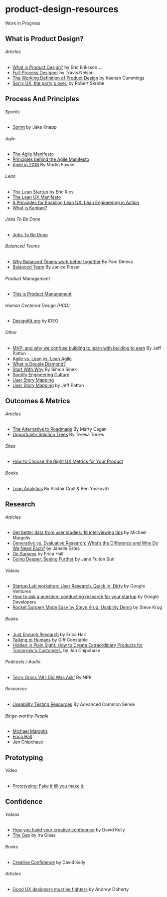 # product-design-resources
Work in Progress

<!-- ************************  P R O D U C T  D E S I G N  ************************ -->

<h2>What is Product Design?</h2>
    
   <h6>Articles</h6>
      <ul>
        <li><a href="https://medium.com/@ericeriksson/what-is-product-design-9709572cb3ff">What is Product Design?</a> by Eric Eriksson <span style="font-size:4px;">Video</span></li> 
        <li><a href="http://www.travandlos.com/26">Full-Process Designer</a> by Travis Nelson</li>
        <li><a href="http://blog.keenancummings.com/post/52223385681/a-working-definition-of-product-design">The Working Definition of Product Design</a> by Keenan Cummings</li>
        <li><a href="<li><a href="https://medium.com/@ericeriksson/what-is-product-design-9709572cb3ff">Sorry UX, the party's over.</a> by Robert Skrobe</li>
      </ul>

<!-- ************************  P R O C E S S  &&  P R I N C I P L E S  ************************ -->

<h2>Process And Principles</h2>
  
  <h6>Sprints</h6>
    <ul>
      <li><a href="http://www.gv.com/sprint/">Sprint</a> by Jake Knapp</li>
    </ul>
    
  <h6>Agile</h6>
    <ul>
      <li><a href="http://agilemanifesto.org/">The Agile Manifesto</a></li>
      <li><a href="http://agilemanifesto.org/principles.html">Principles behind the Agile Manifesto</a></li>
      <li><a href="https://www.infoq.com/presentations/agile-2018">Agile in 2018</a> By Martin Fowler </li>
    </ul>
  
  <h6>Lean</h6>
    <ul>
      <li><a href="http://theleanstartup.com/">The Lean Startup</a> by Eric Ries</li>
      <li><a href="https://datavizblog.com/2014/04/25/the-lean-ux-manifesto-principle-driven-design/">The Lean UX Manifesto</a></li>
      <li><a href="https://vimeo.com/82577994">6 Principles for Enabling Lean UX: Lean Engineering in Action</a></li>
      <li><a href="https://leankit.com/learn/kanban/what-is-kanban/">What is Kanban?</a></li>
    </ul>
    
  <h6>Jobs To Be Done</h6>
    <ul>
      <li><a href="https://jtbd.info/">Jobs To Be Done</a></li>
    </ul>
  
  <h6>Balanced Teams</h6>
    <ul>
      <li><a href="https://medium.com/product-labs/why-balanced-teams-work-better-together-b29085536733">Why Balanced Teams work better together</a> By Pam Dineva</li>
          <li><a href="https://www.youtube.com/watch?v=Z_Q4Q8rCVpU">Balanced Team</a> By Janice Fraser</li>
    </ul>
  
  <h6>Product Management</h6>
    <ul>
      <li><a href="https://www.thisisproductmanagement.com/">This is Product Management</a></li>
    </ul>
  
  <h6>Human Centered Design (HCD)</h6>
    <ul>
      <li><a href="http://www.designkit.org/methods">DesignKit.org</a> by IDEO</li>
    </ul>
  
  <h6>Other</h6>
    <ul>
      <li><a href="https://www.youtube.com/watch?v=ItwIRAX0Bmw">MVP: and why we confuse building to learn with building to earn</a> By Jeff Patton</li> 
      <li><a href="https://content.pivotal.io/blog/agile-vs-lean-vs-lean-agile">Agile vs. Lean vs. Lean Agile</a></li>
      <li><a href="https://www.designcouncil.org.uk/news-opinion/design-process-what-double-diamond">What is Double Diamond?</a></li>
      <li><a href="https://www.youtube.com/watch?v=sioZd3AxmnE">Start With Why</a> By Simon Sinek</li>
      <li><a href="https://labs.spotify.com/2014/03/27/spotify-engineering-culture-part-1/">Spotify Engineering Culture</a></li>
      <li><a href="https://jpattonassociates.com/wp-content/uploads/2015/03/story_mapping.pdf">User Story Mapping</a></li>
      <li><a href="http://shop.oreilly.com/product/0636920033851.do">User Story Mapping</a> by Jeff Patton</li>
    </ul>


<!-- ************************  O U T C O M E S  &&  M E T R I C S  ************************ -->

<h2>Outcomes & Metrics</h2>
   
  <h6>Articles</h6>
    <ul>
      <li><a href="https://svpg.com/the-alternative-to-roadmaps/">The Alternative to Roadmaps</a> By Marty Cagan</li>
      <li><a href="https://www.producttalk.org/2016/08/opportunity-solution-tree/">Opportunity Solution Trees</a> By Teresa Torres </li>
    </ul> 
   
  <h6>Sites</h6>
    <ul>
      <li><a href="https://www.dtelepathy.com/ux-metrics/#intro">How to Choose the Right UX Metrics for Your Product</a></li>
    </ul>
    
   <h6>Books</h6>
    <ul>
      <li><a href="http://leananalyticsbook.com/">Lean Analytics</a> By Alistair Croll & Ben Yoskovitz</li>
    </ul>


<!-- ************************  Research  ************************ -->

<h2>Research</h2>
  
  <h6>Articles</h6>
    <ul>
      <li><a href="https://library.gv.com/get-better-data-from-user-studies-16-interviewing-tips-328d305c3e37">Get better data from user studies: 16 interviewing tips</a> by Michael Margolis</li>
      <li><a href="https://www.usertesting.com/blog/generative-vs-evaluative-research/">Generative vs. Evaluative Research: What’s the Difference and Why Do We Need Each?</a> by Janelle Estes</li>
      <li><a href="https://medium.com/mule-design/on-surveys-5a73dda5e9a0">On Surveys</a> by Erica Hall</li>
      <li><a href="https://www.ideo.com/news/going-deeper-seeing-further/">Going Deeper, Seeing Further</a> by Jane Fulton Suri</li>
    </ul>
    
   <h6>Videos</h6>
    <ul>
      <li><a href="https://www.youtube.com/watch?v=WpzmOH0hrEM">Startup Lab workshop: User Research, Quick 'n' Dirty</a> by Google Ventures</li>
      <li><a href="https://www.youtube.com/watch?v=8tiuWYs5Z-A">How to ask a question: conducting research for your startup</a> by Google Developers</li>
      <li><a href="https://www.youtube.com/watch?v=QckIzHC99Xc&feature=player_embedded">Rocket Surgery Made Easy by Steve Krug: Usability Demo</a> by Steve Krug</li>
    </ul>
  
  <h6>Books</h6>
    <ul>
      <li><a href="https://abookapart.com/products/just-enough-research">Just Enough Research</a> by Erica Hall</li>
      <li><a href="http://www.talkingtohumans.com/">Talking to Humans</a> by Giff Constable</li>
      <li><a href="http://janchipchase.com/about/hidden-in-plain-sight/">Hidden in Plain Sight: How to Create Extraordinary Products for Tomorrow's Customers.</a> by Jan Chipchase</li>
    </ul>
   
   <h6>Podcasts / Audio</h6>
    <ul>
      <li><a href="https://www.npr.org/templates/story/story.php?storyId=3925277?storyId=3925277">Terry Gross 'All I Did Was Ask'</a> By NPR</li>
    </ul>  
  
  <h6>Resources</h6>
    <ul>
      <li><a href="http://sensible.com/downloads-rsme.html">Useability Testing Resources</a> By Advanced Common Sense</li>
    </ul>    
    
   <h6>Binge-worthy People</h6>
    <ul>
      <li><a href="https://library.gv.com/@mmargolis">Michael Margolis</a></li>
      <li><a href="https://medium.com/@mulegirl">Erica Hall</a></li>
      <li><a href="http://janchipchase.com/">Jan Chipchase</a></li>
    </ul>

<!-- ************************  P R O T O T Y P I N G  ************************ -->

<h2>Prototyping</h2>
   
   <h6>Video</h6> 
    <ul>
      <li><a href="https://www.youtube.com/watch?v=3lqh-A5Jy4Q">Prototyping: Fake it till you make it.</a></li>
    </ul>

<!-- ************************  C O N F I D E N C E  ************************ -->

<h2>Confidence</h2>
  
  <h6>Videos</h6>
    <ul>
      <li><a href="https://www.ted.com/talks/david_kelley_how_to_build_your_creative_confidence?language=en">How you build your creative confidence</a> by David Kelly</li>
      <li><a href="https://vimeo.com/85040589">The Gap</a> by Ira Glass</li>
    </ul>
  
  <h6>Books</h6>
    <ul>
      <li><a href="https://www.creativeconfidence.com/">Creative Confidence</a> by David Kelly</li>
    </ul>
  
  <h6>Articles</h6>
    <ul>
      <li><a href="https://medium.com/@andrewdoherty/good-ux-designers-must-be-prepared-to-fight-cbf758b10854">Good UX designers must be fighters</a> by Andrew Doherty</li>
    </ul>



    
